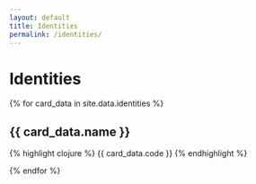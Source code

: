 ```yaml
---
layout: default
title: Identities
permalink: /identities/
---
```


# Identities

{% for card_data in site.data.identities %}

## {{ card_data.name }}

{% highlight clojure %}
{{ card_data.code }}
{% endhighlight %}

{% endfor %}
